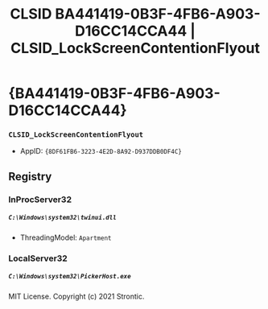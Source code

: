 ﻿---
title: "CLSID BA441419-0B3F-4FB6-A903-D16CC14CCA44 | CLSID_LockScreenContentionFlyout"
excerpt: What is COM-Object CLSID BA441419-0B3F-4FB6-A903-D16CC14CCA44?
---

# {BA441419-0B3F-4FB6-A903-D16CC14CCA44}

### `CLSID_LockScreenContentionFlyout`
* AppID: `{8DF61FB6-3223-4E2D-8A92-D937DDB0DF4C}`

## Registry


### InProcServer32

##### `C:\Windows\system32\twinui.dll`
* ThreadingModel: `Apartment`

### LocalServer32

##### `C:\Windows\system32\PickerHost.exe`

MIT License. Copyright (c) 2021 Strontic.


